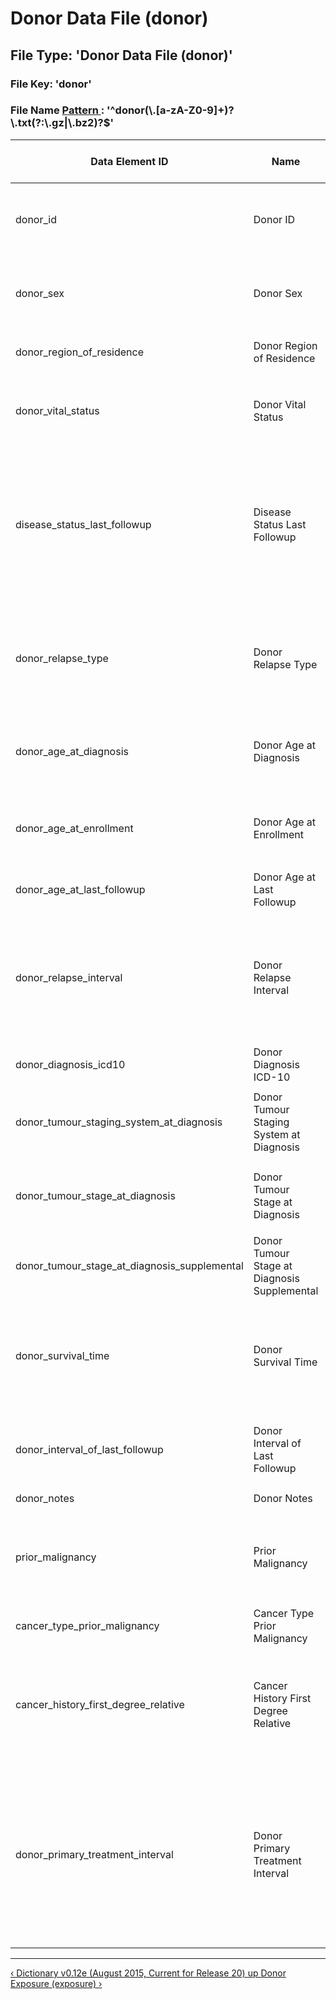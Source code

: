 <h1 class="title">
 Donor Data File (donor)
</h1>
<div id="content-group" class="content-group row nested " style="width:100%">
 <div id="content-group-inner" class="content-group-inner inner">
  <div id="content-region" class="content-region row nested">
   <div id="content-region-inner" class="content-region-inner inner">
    <a name="main-content-area" id="main-content-area">
    </a>
    <div id="content-inner" class="content-inner block">
     <div id="content-inner-inner" class="content-inner-inner inner">
      <div id="content-content" class="content-content">
       <div id="node-7003" class="node odd full-node node-type-book">
        <div class="inner">
         <div class="content clearfix">
          <div class="file">
           <div class="file-spec">
            <h2>
             File Type: &#39;Donor Data File (donor)&#39;
            </h2>
            <h3>
             File Key: &#39;donor&#39;
            </h3>
            <h3>
             File Name
             <a target="_blank" href="http://docs.oracle.com/javase/6/docs/api/java/util/regex/Pattern.html#sum">
              Pattern
             </a>
             : &#39;^donor(\.[a-zA-Z0-9]+)?\.txt(?:\.gz|\.bz2)?$&#39;
            </h3>
            <div class="preamble">
            </div>
            <table class="table table-condensed table-hover sortable">
             <thead>
              <tr>
               <th>
                Data Element ID
               </th>
               <th>
                Name
               </th>
               <th>
                Description
               </th>
               <th>
                Data Type
               </th>
               <th>
                CV Codes
               </th>
               <th>
                Required?
               </th>
               <th>
                N/A Code Valid?
               </th>
               <th>
                Controlled Access?
               </th>
               <th>
                Regexp
               </th>
               <th>
                Example
               </th>
               <th>
                Additional Notes
               </th>
              </tr>
             </thead>
             <tbody>
              <tr class="identifier-element success pbi-avoid">
               <td class="element-name">
                donor_id
               </td>
               <td class="element-display-name">
                Donor ID
               </td>
               <td class="element-description">
                <small>
                 Unique identifier for the donor; assigned by data provider. It must be coded, and correspond to a donor ID listed in the donor data file.
                </small>
               </td>
               <td class="datatype text">
                TEXT
               </td>
               <td class="codes na">
                N/A
               </td>
               <td class="bool istrue">
                <span class="label label-success" title="Data element requires a value">
                 Required
                </span>
               </td>
               <td class="bool isfalse">
                <span class="label label-important" title="INVALID if value set to codes -888 (N/A) or -777 (Verified Unknown)">
                 N/A Invalid
                </span>
               </td>
               <td class="bool isfalse">
                <span class="label label-success" title="Open access data element">
                 Open Access
                </span>
               </td>
               <td class="element-regexp">
                <small>
                 ^[\w+\-\_]+$
                </small>
               </td>
               <td class="element-example">
                <small>
                 <ul>
                  <li>
                   90234
                  </li>
                  <li>
                   BLD_donor_89
                  </li>
                  <li>
                   AML-90
                  </li>
                 </ul>
                 <p>
                 </p>
                </small>
               </td>
               <td class="element-description">
                <small>
                 <ul>
                  <li style="font-size:10px">
                   donor_id cannot begin with &#39;DO*&#39;
                   <br>
                  </li>
                  <li style="font-size:10px">
                   This prefix is reserved for ICGC IDs
                  </li>
                 </ul>
                 <p>
                 </p>
                </small>
               </td>
              </tr>
              <tr class="required-element info pbi-avoid">
               <td class="element-name">
                donor_sex
               </td>
               <td class="element-display-name">
                Donor Sex
               </td>
               <td class="element-description">
                <small>
                 Donor biological sex. &#39;Other&#39; has been removed from the controlled vocabulary due to identifiability concerns.
                </small>
               </td>
               <td class="datatype cv">
                CV
               </td>
               <td class="codes inplace">
                <div class="link">
                 <small>
                  [
                  <a href="#donor.0.donor_sex.v1">
                   donor.0.donor_sex.v1
                  </a>
                  ]
                 </small>
                </div>
                <div class="list">
                 <dl title="donor.0.donor_sex.v1" class="codes-list">
                  <dt>
                   <small>
                    1
                   </small>
                  </dt>
                  <dd>
                   <small>
                    male
                   </small>
                  </dd>
                  <dt>
                   <small>
                    2
                   </small>
                  </dt>
                  <dd>
                   <small>
                    female
                   </small>
                  </dd>
                 </dl>
                </div>
               </td>
               <td class="bool istrue">
                <span class="label label-success" title="Data element requires a value">
                 Required
                </span>
               </td>
               <td class="bool istrue">
                <span class="label label-success" title="VALID if value set to codes -888 (N/A) or -777 (Verified Unknown)">
                 N/A Valid
                </span>
               </td>
               <td class="bool isfalse">
                <span class="label label-success" title="Open access data element">
                 Open Access
                </span>
               </td>
               <td class="element-regexp">
                <small>
                </small>
               </td>
               <td class="element-example">
                <small>
                 <ul>
                 </ul>
                 <p>
                 </p>
                </small>
               </td>
               <td class="element-description">
                <small>
                 <ul>
                 </ul>
                 <p>
                 </p>
                </small>
               </td>
              </tr>
              <tr class="required-element info pbi-avoid">
               <td class="element-name">
                donor_region_of_residence
               </td>
               <td class="element-display-name">
                Donor Region of Residence
               </td>
               <td class="element-description">
                <small>
                 Country, and optionally state or province code, but not city.
                </small>
               </td>
               <td class="datatype text">
                TEXT
               </td>
               <td class="codes na">
                N/A
               </td>
               <td class="bool istrue">
                <span class="label label-success" title="Data element requires a value">
                 Required
                </span>
               </td>
               <td class="bool istrue">
                <span class="label label-success" title="VALID if value set to codes -888 (N/A) or -777 (Verified Unknown)">
                 N/A Valid
                </span>
               </td>
               <td class="bool istrue">
                <span class="label label-important" title="Controlled access data element">
                 Controlled
                </span>
               </td>
               <td class="element-regexp">
                <small>
                </small>
               </td>
               <td class="element-example">
                <small>
                 <ul>
                 </ul>
                 <p>
                 </p>
                </small>
               </td>
               <td class="element-description">
                <small>
                 <ul>
                 </ul>
                 <p>
                 </p>
                </small>
               </td>
              </tr>
              <tr class="required-element info pbi-avoid">
               <td class="element-name">
                donor_vital_status
               </td>
               <td class="element-display-name">
                Donor Vital Status
               </td>
               <td class="element-description">
                <small>
                 Donor&#39;s last known vital status
                </small>
               </td>
               <td class="datatype cv">
                CV
               </td>
               <td class="codes inplace">
                <div class="link">
                 <small>
                  [
                  <a href="#donor.0.donor_vital_status.v1">
                   donor.0.donor_vital_status.v1
                  </a>
                  ]
                 </small>
                </div>
                <div class="list">
                 <dl class="codes-list" title="donor.0.donor_vital_status.v1">
                  <dt>
                   <small>
                    1
                   </small>
                  </dt>
                  <dd>
                   <small>
                    alive
                   </small>
                  </dd>
                  <dt>
                   <small>
                    2
                   </small>
                  </dt>
                  <dd>
                   <small>
                    deceased
                   </small>
                  </dd>
                 </dl>
                </div>
               </td>
               <td class="bool istrue">
                <span class="label label-success" title="Data element requires a value">
                 Required
                </span>
               </td>
               <td class="bool istrue">
                <span class="label label-success" title="VALID if value set to codes -888 (N/A) or -777 (Verified Unknown)">
                 N/A Valid
                </span>
               </td>
               <td class="bool isfalse">
                <span class="label label-success" title="Open access data element">
                 Open Access
                </span>
               </td>
               <td class="element-regexp">
                <small>
                </small>
               </td>
               <td class="element-example">
                <small>
                 <ul>
                 </ul>
                 <p>
                 </p>
                </small>
               </td>
               <td class="element-description">
                <small>
                 <ul>
                 </ul>
                 <p>
                 </p>
                </small>
               </td>
              </tr>
              <tr class="required-element info pbi-avoid">
               <td class="element-name">
                disease_status_last_followup
               </td>
               <td class="element-display-name">
                Disease Status Last Followup
               </td>
               <td class="element-description">
                <small>
                 Donor&#39;s last known disease status.
                </small>
               </td>
               <td class="datatype cv">
                CV
               </td>
               <td class="codes inplace">
                <div class="link">
                 <small>
                  [
                  <a href="#donor.0.disease_status_last_followup.v1">
                   donor.0.disease_status_last_followup.v1
                  </a>
                  ]
                 </small>
                </div>
                <div class="list">
                 <dl title="donor.0.disease_status_last_followup.v1" class="codes-list">
                  <dt>
                   <small>
                    1
                   </small>
                  </dt>
                  <dd>
                   <small>
                    complete remission
                   </small>
                  </dd>
                  <dt>
                   <small>
                    2
                   </small>
                  </dt>
                  <dd>
                   <small>
                    partial remission
                   </small>
                  </dd>
                  <dt>
                   <small>
                    3
                   </small>
                  </dt>
                  <dd>
                   <small>
                    progression
                   </small>
                  </dd>
                  <dt>
                   <small>
                    4
                   </small>
                  </dt>
                  <dd>
                   <small>
                    relapse
                   </small>
                  </dd>
                  <dt>
                   <small>
                    5
                   </small>
                  </dt>
                  <dd>
                   <small>
                    stable
                   </small>
                  </dd>
                  <dt>
                   <small>
                    6
                   </small>
                  </dt>
                  <dd>
                   <small>
                    no evidence of disease
                   </small>
                  </dd>
                 </dl>
                </div>
               </td>
               <td class="bool istrue">
                <span class="label label-success" title="Data element requires a value">
                 Required
                </span>
               </td>
               <td class="bool istrue">
                <span class="label label-success" title="VALID if value set to codes -888 (N/A) or -777 (Verified Unknown)">
                 N/A Valid
                </span>
               </td>
               <td class="bool isfalse">
                <span class="label label-success" title="Open access data element">
                 Open Access
                </span>
               </td>
               <td class="element-regexp">
                <small>
                </small>
               </td>
               <td class="element-example">
                <small>
                 <ul>
                 </ul>
                 <p>
                 </p>
                </small>
               </td>
               <td class="element-description">
                <small>
                 <ul>
                 </ul>
                 <p>
                 </p>
                </small>
               </td>
              </tr>
              <tr class="required-element info pbi-avoid">
               <td class="element-name">
                donor_relapse_type
               </td>
               <td class="element-display-name">
                Donor Relapse Type
               </td>
               <td class="element-description">
                <small>
                 Type of relapse or progression (for liquid tumours), if applicable
                </small>
               </td>
               <td class="datatype cv">
                CV
               </td>
               <td class="codes inplace">
                <div class="link">
                 <small>
                  [
                  <a href="#donor.0.donor_relapse_type.v1">
                   donor.0.donor_relapse_type.v1
                  </a>
                  ]
                 </small>
                </div>
                <div class="list">
                 <dl title="donor.0.donor_relapse_type.v1" class="codes-list">
                  <dt>
                   <small>
                    1
                   </small>
                  </dt>
                  <dd>
                   <small>
                    local recurrence
                   </small>
                  </dd>
                  <dt>
                   <small>
                    2
                   </small>
                  </dt>
                  <dd>
                   <small>
                    distant recurrence/metastasis
                   </small>
                  </dd>
                  <dt>
                   <small>
                    3
                   </small>
                  </dt>
                  <dd>
                   <small>
                    progression (liquid tumours)
                   </small>
                  </dd>
                  <dt>
                   <small>
                    4
                   </small>
                  </dt>
                  <dd>
                   <small>
                    local recurrence and distant metastasis
                   </small>
                  </dd>
                 </dl>
                </div>
               </td>
               <td class="bool istrue">
                <span class="label label-success" title="Data element requires a value">
                 Required
                </span>
               </td>
               <td class="bool istrue">
                <span class="label label-success" title="VALID if value set to codes -888 (N/A) or -777 (Verified Unknown)">
                 N/A Valid
                </span>
               </td>
               <td class="bool isfalse">
                <span class="label label-success" title="Open access data element">
                 Open Access
                </span>
               </td>
               <td class="element-regexp">
                <small>
                </small>
               </td>
               <td class="element-example">
                <small>
                 <ul>
                 </ul>
                 <p>
                 </p>
                </small>
               </td>
               <td class="element-description">
                <small>
                 <ul>
                 </ul>
                 <p>
                 </p>
                </small>
               </td>
              </tr>
              <tr class="required-element info pbi-avoid">
               <td class="element-name">
                donor_age_at_diagnosis
               </td>
               <td class="element-display-name">
                Donor Age at Diagnosis
               </td>
               <td class="element-description">
                <small>
                 Age at primary diagnosis in years.
                </small>
               </td>
               <td class="datatype integer">
                INTEGER
               </td>
               <td class="codes na">
                N/A
               </td>
               <td class="bool istrue">
                <span class="label label-success" title="Data element requires a value">
                 Required
                </span>
               </td>
               <td class="bool istrue">
                <span class="label label-success" title="VALID if value set to codes -888 (N/A) or -777 (Verified Unknown)">
                 N/A Valid
                </span>
               </td>
               <td class="bool isfalse">
                <span class="label label-success" title="Open access data element">
                 Open Access
                </span>
               </td>
               <td class="element-regexp">
                <small>
                </small>
               </td>
               <td class="element-example">
                <small>
                 <ul>
                 </ul>
                 <p>
                 </p>
                </small>
               </td>
               <td class="element-description">
                <small>
                 <ul>
                  <li style="font-size:10px">
                   The donor&#39;s age at diagnosis must be expressed in years
                   <br>
                  </li>
                  <li style="font-size:10px">
                   If donor is older than 90 years, submit value of 90
                   <br>
                  </li>
                  <li style="font-size:10px">
                   The donor&#39;s age at diagnosis should be less than or equal to the donor&#39;s age at enrollment
                  </li>
                 </ul>
                 <p>
                 </p>
                </small>
               </td>
              </tr>
              <tr class="required-element info pbi-avoid">
               <td class="element-name">
                donor_age_at_enrollment
               </td>
               <td class="element-display-name">
                Donor Age at Enrollment
               </td>
               <td class="element-description">
                <small>
                 Age (in years) at which first specimen was collected.
                </small>
               </td>
               <td class="datatype integer">
                INTEGER
               </td>
               <td class="codes na">
                N/A
               </td>
               <td class="bool istrue">
                <span class="label label-success" title="Data element requires a value">
                 Required
                </span>
               </td>
               <td class="bool istrue">
                <span class="label label-success" title="VALID if value set to codes -888 (N/A) or -777 (Verified Unknown)">
                 N/A Valid
                </span>
               </td>
               <td class="bool isfalse">
                <span class="label label-success" title="Open access data element">
                 Open Access
                </span>
               </td>
               <td class="element-regexp">
                <small>
                </small>
               </td>
               <td class="element-example">
                <small>
                 <ul>
                 </ul>
                 <p>
                 </p>
                </small>
               </td>
               <td class="element-description">
                <small>
                 <ul>
                  <li style="font-size:10px">
                   The donor&#39;s age at enrollment must be expressed in years
                   <br>
                  </li>
                  <li style="font-size:10px">
                   If donor is older than 90 years old, submit value of 90
                   <br>
                  </li>
                  <li style="font-size:10px">
                   The donor age at enrollment should be greater than or equal to the donor&#39;s age at last followup
                  </li>
                 </ul>
                 <p>
                 </p>
                </small>
               </td>
              </tr>
              <tr class="required-element info pbi-avoid">
               <td class="element-name">
                donor_age_at_last_followup
               </td>
               <td class="element-display-name">
                Donor Age at Last Followup
               </td>
               <td class="element-description">
                <small>
                 Age (in years) at last followup
                </small>
               </td>
               <td class="datatype integer">
                INTEGER
               </td>
               <td class="codes na">
                N/A
               </td>
               <td class="bool istrue">
                <span class="label label-success" title="Data element requires a value">
                 Required
                </span>
               </td>
               <td class="bool istrue">
                <span class="label label-success" title="VALID if value set to codes -888 (N/A) or -777 (Verified Unknown)">
                 N/A Valid
                </span>
               </td>
               <td class="bool isfalse">
                <span class="label label-success" title="Open access data element">
                 Open Access
                </span>
               </td>
               <td class="element-regexp">
                <small>
                </small>
               </td>
               <td class="element-example">
                <small>
                 <ul>
                 </ul>
                 <p>
                 </p>
                </small>
               </td>
               <td class="element-description">
                <small>
                 <ul>
                  <li style="font-size:10px">
                   The donor&#39;s age at last followup must be expressed in years
                  </li>
                 </ul>
                 <p>
                 </p>
                </small>
               </td>
              </tr>
              <tr class="required-element info pbi-avoid">
               <td class="element-name">
                donor_relapse_interval
               </td>
               <td class="element-display-name">
                Donor Relapse Interval
               </td>
               <td class="element-description">
                <small>
                 If the donor was clinically disease free following primary therapy, and then relapse or progression (for liquid tumours) occurred afterwards, then donor_relapse_interval is the length of disease free interval, in days.
                </small>
               </td>
               <td class="datatype integer">
                INTEGER
               </td>
               <td class="codes na">
                N/A
               </td>
               <td class="bool istrue">
                <span class="label label-success" title="Data element requires a value">
                 Required
                </span>
               </td>
               <td class="bool istrue">
                <span class="label label-success" title="VALID if value set to codes -888 (N/A) or -777 (Verified Unknown)">
                 N/A Valid
                </span>
               </td>
               <td class="bool isfalse">
                <span class="label label-success" title="Open access data element">
                 Open Access
                </span>
               </td>
               <td class="element-regexp">
                <small>
                </small>
               </td>
               <td class="element-example">
                <small>
                 <ul>
                 </ul>
                 <p>
                 </p>
                </small>
               </td>
               <td class="element-description">
                <small>
                 <ul>
                  <li style="font-size:10px">
                   If donor_vital_status is alive and disease_status_last_followup is relapse or progression, the donor_relapse_interval should be less than or equal to the donor interval of last followup
                   <br>
                  </li>
                  <li style="font-size:10px">
                   If the donor is deceased and disease_status_last_followup is relapse or progression, the donor_relapse_interval should be less than or equal to the donor_survival_time
                   <br>
                  </li>
                  <li style="font-size:10px">
                   Please see
                   <a href="https://docs.icgc.org/donor-clinical-data-guidelines">
                    documentation
                   </a>
                   for more details
                  </li>
                 </ul>
                 <p>
                 </p>
                </small>
               </td>
              </tr>
              <tr class="required-element info pbi-avoid">
               <td class="element-name">
                donor_diagnosis_icd10
               </td>
               <td class="element-display-name">
                Donor Diagnosis ICD-10
               </td>
               <td class="element-description">
                <small>
                 ICD-10 diagnostic code
                </small>
               </td>
               <td class="datatype text">
                TEXT
               </td>
               <td class="codes na">
                N/A
               </td>
               <td class="bool istrue">
                <span class="label label-success" title="Data element requires a value">
                 Required
                </span>
               </td>
               <td class="bool istrue">
                <span class="label label-success" title="VALID if value set to codes -888 (N/A) or -777 (Verified Unknown)">
                 N/A Valid
                </span>
               </td>
               <td class="bool isfalse">
                <span class="label label-success" title="Open access data element">
                 Open Access
                </span>
               </td>
               <td class="element-regexp">
                <small>
                </small>
               </td>
               <td class="element-example">
                <small>
                 <ul>
                 </ul>
                 <p>
                 </p>
                </small>
               </td>
               <td class="element-description">
                <small>
                 <ul>
                 </ul>
                 <p>
                 </p>
                </small>
               </td>
              </tr>
              <tr class="required-element info pbi-avoid">
               <td class="element-name">
                donor_tumour_staging_system_at_diagnosis
               </td>
               <td class="element-display-name">
                Donor Tumour Staging System at Diagnosis
               </td>
               <td class="element-description">
                <small>
                 Clinical staging system used at time of diagnosis, if determined. Note that this is supplementary to specimen&#39;s pathological staging.
                </small>
               </td>
               <td class="datatype text">
                TEXT
               </td>
               <td class="codes na">
                N/A
               </td>
               <td class="bool istrue">
                <span class="label label-success" title="Data element requires a value">
                 Required
                </span>
               </td>
               <td class="bool istrue">
                <span class="label label-success" title="VALID if value set to codes -888 (N/A) or -777 (Verified Unknown)">
                 N/A Valid
                </span>
               </td>
               <td class="bool isfalse">
                <span class="label label-success" title="Open access data element">
                 Open Access
                </span>
               </td>
               <td class="element-regexp">
                <small>
                </small>
               </td>
               <td class="element-example">
                <small>
                 <ul>
                 </ul>
                 <p>
                 </p>
                </small>
               </td>
               <td class="element-description">
                <small>
                 <ul>
                 </ul>
                 <p>
                 </p>
                </small>
               </td>
              </tr>
              <tr class="required-element info pbi-avoid">
               <td class="element-name">
                donor_tumour_stage_at_diagnosis
               </td>
               <td class="element-display-name">
                Donor Tumour Stage at Diagnosis
               </td>
               <td class="element-description">
                <small>
                 Stage at diagnosis using indicated staging system. Note that this is supplementary to specimen&#39;s pathological staging.
                </small>
               </td>
               <td class="datatype text">
                TEXT
               </td>
               <td class="codes na">
                N/A
               </td>
               <td class="bool istrue">
                <span class="label label-success" title="Data element requires a value">
                 Required
                </span>
               </td>
               <td class="bool istrue">
                <span class="label label-success" title="VALID if value set to codes -888 (N/A) or -777 (Verified Unknown)">
                 N/A Valid
                </span>
               </td>
               <td class="bool isfalse">
                <span class="label label-success" title="Open access data element">
                 Open Access
                </span>
               </td>
               <td class="element-regexp">
                <small>
                </small>
               </td>
               <td class="element-example">
                <small>
                 <ul>
                 </ul>
                 <p>
                 </p>
                </small>
               </td>
               <td class="element-description">
                <small>
                 <ul>
                 </ul>
                 <p>
                 </p>
                </small>
               </td>
              </tr>
              <tr class="required-element info pbi-avoid">
               <td class="element-name">
                donor_tumour_stage_at_diagnosis_supplemental
               </td>
               <td class="element-display-name">
                Donor Tumour Stage at Diagnosis Supplemental
               </td>
               <td class="element-description">
                <small>
                 Optional additional staging provided as a comma-delimited list of &#39;staging system:stage&#39;
                </small>
               </td>
               <td class="datatype text">
                TEXT
               </td>
               <td class="codes na">
                N/A
               </td>
               <td class="bool istrue">
                <span class="label label-success" title="Data element requires a value">
                 Required
                </span>
               </td>
               <td class="bool istrue">
                <span class="label label-success" title="VALID if value set to codes -888 (N/A) or -777 (Verified Unknown)">
                 N/A Valid
                </span>
               </td>
               <td class="bool isfalse">
                <span class="label label-success" title="Open access data element">
                 Open Access
                </span>
               </td>
               <td class="element-regexp">
                <small>
                </small>
               </td>
               <td class="element-example">
                <small>
                 <ul>
                 </ul>
                 <p>
                 </p>
                </small>
               </td>
               <td class="element-description">
                <small>
                 <ul>
                 </ul>
                 <p>
                 </p>
                </small>
               </td>
              </tr>
              <tr class="required-element info pbi-avoid">
               <td class="element-name">
                donor_survival_time
               </td>
               <td class="element-display-name">
                Donor Survival Time
               </td>
               <td class="element-description">
                <small>
                 How long has the donor survived since primary diagnosis, in days. If source data was collected in months, use a multiplier value of &#39;30.44&#39; to convert values to days when preparing your submission.
                </small>
               </td>
               <td class="datatype integer">
                INTEGER
               </td>
               <td class="codes na">
                N/A
               </td>
               <td class="bool istrue">
                <span class="label label-success" title="Data element requires a value">
                 Required
                </span>
               </td>
               <td class="bool istrue">
                <span class="label label-success" title="VALID if value set to codes -888 (N/A) or -777 (Verified Unknown)">
                 N/A Valid
                </span>
               </td>
               <td class="bool isfalse">
                <span class="label label-success" title="Open access data element">
                 Open Access
                </span>
               </td>
               <td class="element-regexp">
                <small>
                </small>
               </td>
               <td class="element-example">
                <small>
                 <ul>
                 </ul>
                 <p>
                 </p>
                </small>
               </td>
               <td class="element-description">
                <small>
                 <ul>
                  <li style="font-size:10px">
                   Donor survival time must be submitted if donor_vital_status is deceased
                   <br>
                  </li>
                  <li style="font-size:10px">
                   If donor is alive, donor_survival_time should be equal to the donor_interval_of_last_followup
                   <br>
                  </li>
                  <li style="font-size:10px">
                   Please see
                   <a href="https://docs.icgc.org/donor-clinical-data-guidelines">
                    documentation
                   </a>
                   for more details
                  </li>
                 </ul>
                 <p>
                 </p>
                </small>
               </td>
              </tr>
              <tr class="required-element info pbi-avoid">
               <td class="element-name">
                donor_interval_of_last_followup
               </td>
               <td class="element-display-name">
                Donor Interval of Last Followup
               </td>
               <td class="element-description">
                <small>
                 Interval from the primary diagnosis date to the last followup date. ICGC requests that patients be followed up every 6 months while alive.
                </small>
               </td>
               <td class="datatype integer">
                INTEGER
               </td>
               <td class="codes na">
                N/A
               </td>
               <td class="bool istrue">
                <span class="label label-success" title="Data element requires a value">
                 Required
                </span>
               </td>
               <td class="bool istrue">
                <span class="label label-success" title="VALID if value set to codes -888 (N/A) or -777 (Verified Unknown)">
                 N/A Valid
                </span>
               </td>
               <td class="bool isfalse">
                <span class="label label-success" title="Open access data element">
                 Open Access
                </span>
               </td>
               <td class="element-regexp">
                <small>
                </small>
               </td>
               <td class="element-example">
                <small>
                 <ul>
                 </ul>
                 <p>
                 </p>
                </small>
               </td>
               <td class="element-description">
                <small>
                 <ul>
                  <li style="font-size:10px">
                   If donor&#39;s disease_status_last_followup is progression or relapse, donor_interval_of_last_followup is required
                   <br>
                  </li>
                  <li style="font-size:10px">
                   Please see
                   <a href="https://docs.icgc.org/donor-clinical-data-guidelines">
                    documentation
                   </a>
                   for more details
                  </li>
                 </ul>
                 <p>
                 </p>
                </small>
               </td>
              </tr>
              <tr class="deprecated-element warning pbi-avoid">
               <td class="element-name">
                donor_notes
               </td>
               <td class="element-display-name">
                Donor Notes
               </td>
               <td class="element-description">
                <small>
                 Free text notes concerning donor
                </small>
               </td>
               <td class="datatype text">
                TEXT
               </td>
               <td class="codes na">
                N/A
               </td>
               <td class="bool isfalse">
                <span class="label" title="Value optional">
                 Optional
                </span>
               </td>
               <td class="bool isna">
                <span class="label">
                </span>
               </td>
               <td class="bool istrue">
                <span class="label label-important" title="Controlled access data element">
                 Controlled
                </span>
               </td>
               <td class="element-regexp">
                <small>
                </small>
               </td>
               <td class="element-example">
                <small>
                 <ul>
                 </ul>
                 <p>
                 </p>
                </small>
               </td>
               <td class="element-description">
                <small>
                 <ul>
                 </ul>
                 <p>
                 </p>
                </small>
               </td>
              </tr>
              <tr class="required-element info pbi-avoid">
               <td class="element-name">
                prior_malignancy
               </td>
               <td class="element-display-name">
                Prior Malignancy
               </td>
               <td class="element-description">
                <small>
                 Prior malignancy affecting patient.
                </small>
               </td>
               <td class="datatype cv">
                CV
               </td>
               <td class="codes inplace">
                <div class="link">
                 <small>
                  [
                  <a href="#donor.0.prior_malignancy.v1">
                   donor.0.prior_malignancy.v1
                  </a>
                  ]
                 </small>
                </div>
                <div class="list">
                 <dl class="codes-list" title="donor.0.prior_malignancy.v1">
                  <dt>
                   <small>
                    1
                   </small>
                  </dt>
                  <dd>
                   <small>
                    yes
                   </small>
                  </dd>
                  <dt>
                   <small>
                    2
                   </small>
                  </dt>
                  <dd>
                   <small>
                    no
                   </small>
                  </dd>
                  <dt>
                   <small>
                    3
                   </small>
                  </dt>
                  <dd>
                   <small>
                    unknown
                   </small>
                  </dd>
                 </dl>
                </div>
               </td>
               <td class="bool istrue">
                <span class="label label-success" title="Data element requires a value">
                 Required
                </span>
               </td>
               <td class="bool istrue">
                <span class="label label-success" title="VALID if value set to codes -888 (N/A) or -777 (Verified Unknown)">
                 N/A Valid
                </span>
               </td>
               <td class="bool isfalse">
                <span class="label label-success" title="Open access data element">
                 Open Access
                </span>
               </td>
               <td class="element-regexp">
                <small>
                </small>
               </td>
               <td class="element-example">
                <small>
                 <ul>
                 </ul>
                 <p>
                 </p>
                </small>
               </td>
               <td class="element-description">
                <small>
                 <ul>
                 </ul>
                 <p>
                 </p>
                </small>
               </td>
              </tr>
              <tr class="required-element info pbi-avoid">
               <td class="element-name">
                cancer_type_prior_malignancy
               </td>
               <td class="element-display-name">
                Cancer Type Prior Malignancy
               </td>
               <td class="element-description">
                <small>
                 ICD-10 diagnostic code for type of cancer in a prior malignancy.
                </small>
               </td>
               <td class="datatype text">
                TEXT
               </td>
               <td class="codes na">
                N/A
               </td>
               <td class="bool istrue">
                <span class="label label-success" title="Data element requires a value">
                 Required
                </span>
               </td>
               <td class="bool istrue">
                <span class="label label-success" title="VALID if value set to codes -888 (N/A) or -777 (Verified Unknown)">
                 N/A Valid
                </span>
               </td>
               <td class="bool isfalse">
                <span class="label label-success" title="Open access data element">
                 Open Access
                </span>
               </td>
               <td class="element-regexp">
                <small>
                </small>
               </td>
               <td class="element-example">
                <small>
                 <ul>
                 </ul>
                 <p>
                 </p>
                </small>
               </td>
               <td class="element-description">
                <small>
                 <ul>
                 </ul>
                 <p>
                 </p>
                </small>
               </td>
              </tr>
              <tr class="required-element info pbi-avoid">
               <td class="element-name">
                cancer_history_first_degree_relative
               </td>
               <td class="element-display-name">
                Cancer History First Degree Relative
               </td>
               <td class="element-description">
                <small>
                 Does patient have a first degree relative that has a history of cancer? If yes, please provide clincial information about relative&#39;s cancer history in Donor Family file
                </small>
               </td>
               <td class="datatype cv">
                CV
               </td>
               <td class="codes inplace">
                <div class="link">
                 <small>
                  [
                  <a href="#family.0.cancer_history_first_degree_relative.v1">
                   family.0.cancer_history_first_degree_relative.v1
                  </a>
                  ]
                 </small>
                </div>
                <div class="list">
                 <dl title="family.0.cancer_history_first_degree_relative.v1" class="codes-list">
                  <dt>
                   <small>
                    1
                   </small>
                  </dt>
                  <dd>
                   <small>
                    yes
                   </small>
                  </dd>
                  <dt>
                   <small>
                    2
                   </small>
                  </dt>
                  <dd>
                   <small>
                    no
                   </small>
                  </dd>
                  <dt>
                   <small>
                    3
                   </small>
                  </dt>
                  <dd>
                   <small>
                    unknown
                   </small>
                  </dd>
                 </dl>
                </div>
               </td>
               <td class="bool istrue">
                <span class="label label-success" title="Data element requires a value">
                 Required
                </span>
               </td>
               <td class="bool istrue">
                <span class="label label-success" title="VALID if value set to codes -888 (N/A) or -777 (Verified Unknown)">
                 N/A Valid
                </span>
               </td>
               <td class="bool isfalse">
                <span class="label label-success" title="Open access data element">
                 Open Access
                </span>
               </td>
               <td class="element-regexp">
                <small>
                </small>
               </td>
               <td class="element-example">
                <small>
                 <ul>
                 </ul>
                 <p>
                 </p>
                </small>
               </td>
               <td class="element-description">
                <small>
                 <ul>
                 </ul>
                 <p>
                 </p>
                </small>
               </td>
              </tr>
              <tr class="required-element info pbi-avoid">
               <td class="element-name">
                donor_primary_treatment_interval
               </td>
               <td class="element-display-name">
                Donor Primary Treatment Interval
               </td>
               <td class="element-description">
                <small>
                 Interval between primary diagnosis and primary treatment, in days
                </small>
               </td>
               <td class="datatype integer">
                INTEGER
               </td>
               <td class="codes na">
                N/A
               </td>
               <td class="bool istrue">
                <span class="label label-success" title="Data element requires a value">
                 Required
                </span>
               </td>
               <td class="bool istrue">
                <span class="label label-success" title="VALID if value set to codes -888 (N/A) or -777 (Verified Unknown)">
                 N/A Valid
                </span>
               </td>
               <td class="bool isfalse">
                <span class="label label-success" title="Open access data element">
                 Open Access
                </span>
               </td>
               <td class="element-regexp">
                <small>
                </small>
               </td>
               <td class="element-example">
                <small>
                 <ul>
                 </ul>
                 <p>
                 </p>
                </small>
               </td>
               <td class="element-description">
                <small>
                 <ul>
                  <li style="font-size:10px">
                   The donor&#39;s primary treatment interval must be less than or equal to the donor&#39;s survival time
                   <br>
                  </li>
                  <li style="font-size:10px">
                   If donor&#39;s disease_status_last_followup is progression or relapse and the donor is alive, the combination of the donor&#39;s primary treatment interval and relapse interval should be less than or equal to the donor&#39;s interval of last followup
                   <br>
                  </li>
                  <li style="font-size:10px">
                   However, if the donor is deceased and had progressed or relapsed, the combination of the donor&#39;s primary treatment interval and relapse interval should be less than or equal to the donor&#39;s survival time
                   <br>
                  </li>
                  <li style="font-size:10px">
                   Please see
                   <a href="https://docs.icgc.org/donor-clinical-data-guidelines">
                    documentation
                   </a>
                   for more details
                  </li>
                 </ul>
                 <p>
                 </p>
                </small>
               </td>
              </tr>
             </tbody>
            </table>
            <div class="postamble">
            </div>
            <hr>
           </div>
          </div>
          <div class="cv">
          </div>
          <p>
          </p>
          <div id="book-navigation-6310" class="book-navigation">
           <div class="page-links clear-block">
            <a href="/dictionary" class="page-previous" title="Go to previous page">
             ‹ Dictionary v0.12e (August 2015, Current for Release 20)
            </a>
            <a href="/dictionary" class="page-up" title="Go to parent page">
             up
            </a>
            <a href="/donor-exposure" class="page-next" title="Go to next page">
             Donor Exposure (exposure) ›
            </a>
           </div>
          </div>
         </div>
        </div>
        <!-- /inner -->
        <!-- regular node view template HTML here -->
       </div>
       <!-- /node-7003 -->
      </div>
      <!-- /content-content -->
     </div>
     <!-- /content-inner-inner -->
    </div>
    <!-- /content-inner -->
   </div>
   <!-- /content-region-inner -->
  </div>
  <!-- /content-region -->
 </div>
 <!-- /content-group-inner -->
</div>

